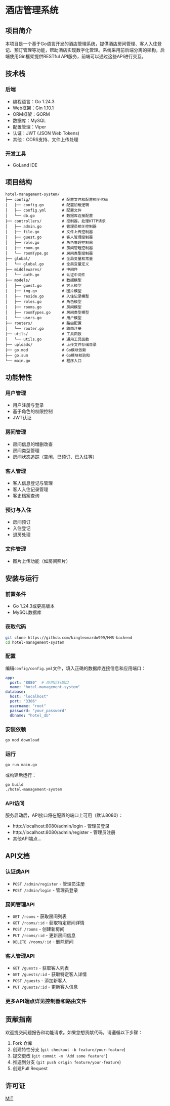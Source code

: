 # 酒店管理系统

## 项目简介
本项目是一个基于Go语言开发的酒店管理系统，提供酒店房间管理、客人入住登记、预订管理等功能，帮助酒店实现数字化管理。系统采用前后端分离的架构，后端使用Gin框架提供RESTful API服务，前端可以通过这些API进行交互。

## 技术栈

### 后端
- 编程语言：Go 1.24.3
- Web框架：Gin 1.10.1
- ORM框架：GORM
- 数据库：MySQL
- 配置管理：Viper
- 认证：JWT (JSON Web Tokens)
- 其他：CORS支持、文件上传处理

### 开发工具
- GoLand IDE

## 项目结构
```
hotel-management-system/
├── config/              # 配置文件和配置相关代码
│   ├── config.go        # 配置加载逻辑
│   ├── config.yml       # 配置文件
│   └── db.go            # 数据库连接配置
├── controllers/         # 控制器，处理HTTP请求
│   ├── admin.go         # 管理员相关控制器
│   ├── file.go          # 文件上传控制器
│   ├── guest.go         # 客人管理控制器
│   ├── role.go          # 角色管理控制器
│   ├── room.go          # 房间管理控制器
│   └── roomType.go      # 房间类型控制器
├── global/              # 全局变量和常量
│   └── global.go        # 全局变量定义
├── middlewares/         # 中间件
│   └── auth.go          # 认证中间件
├── models/              # 数据模型
│   ├── guest.go         # 客人模型
│   ├── img.go           # 图片模型
│   ├── reside.go        # 入住记录模型
│   ├── roles.go         # 角色模型
│   ├── rooms.go         # 房间模型
│   ├── roomTypes.go     # 房间类型模型
│   └── users.go         # 用户模型
├── routers/             # 路由配置
│   └── router.go        # 路由注册
├── utils/               # 工具函数
│   └── utils.go         # 通用工具函数
├── uploads/             # 上传文件存储目录
├── go.mod               # Go模块依赖
├── go.sum               # Go模块校验和
└── main.go              # 程序入口
```

## 功能特性

### 用户管理
- 用户注册与登录
- 基于角色的权限控制
- JWT认证

### 房间管理
- 房间信息的增删改查
- 房间类型管理
- 房间状态追踪（空闲、已预订、已入住等）

### 客人管理
- 客人信息登记与管理
- 客人入住记录管理
- 客史档案查询

### 预订与入住
- 房间预订
- 入住登记
- 退房处理

### 文件管理
- 图片上传功能（如房间照片）

## 安装与运行

### 前置条件
- Go 1.24.3或更高版本
- MySQL数据库

### 获取代码
```bash
git clone https://github.com/kingleonardo999/HMS-backend
cd hotel-management-system
```

### 配置
编辑`config/config.yml`文件，填入正确的数据库连接信息和应用端口：
```yaml
app:
  port: "8080"  # 应用运行端口
  name: "hotel-management-system"
database:
  host: "localhost"
  port: "3306"
  username: "root"
  password: "your_password"
  dbname: "hotel_db"
```

### 安装依赖
```bash
go mod download
```

### 运行
```bash
go run main.go
```
或构建后运行：
```bash
go build
./hotel-management-system
```

### API访问
服务启动后，API接口将在配置的端口上可用（默认8080）：
- http://localhost:8080/admin/login - 管理员登录
- http://localhost:8080/admin/register - 管理员注册
- 其他API端点...

## API文档

### 认证类API
- `POST /admin/register` - 管理员注册
- `POST /admin/login` - 管理员登录

### 房间管理API
- `GET /rooms` - 获取房间列表
- `GET /rooms/:id` - 获取特定房间详情
- `POST /rooms` - 创建新房间
- `PUT /rooms/:id` - 更新房间信息
- `DELETE /rooms/:id` - 删除房间

### 客人管理API
- `GET /guests` - 获取客人列表
- `GET /guests/:id` - 获取特定客人详情
- `POST /guests` - 添加新客人
- `PUT /guests/:id` - 更新客人信息

### 更多API端点详见控制器和路由文件

## 贡献指南
欢迎提交问题报告和功能请求。如果您想贡献代码，请遵循以下步骤：
1. Fork 仓库
2. 创建特性分支 (`git checkout -b feature/your-feature`)
3. 提交更改 (`git commit -m 'Add some feature'`)
4. 推送到分支 (`git push origin feature/your-feature`)
5. 创建Pull Request

## 许可证
[MIT](./LICENSE)